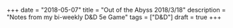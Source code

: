 +++
date = "2018-05-07"
title = "Out of the Abyss 2018/3/18"
description = "Notes from my bi-weekly D&D 5e Game"
tags = ["D&D"]
draft = true
+++